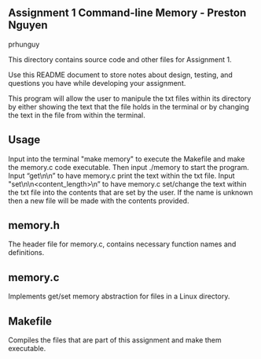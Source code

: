 ## Assignment 1 Command-line Memory - Preston Nguyen
prhunguy

This directory contains source code and other files for Assignment 1.

Use this README document to store notes about design, testing, and questions you have while developing your assignment.

This program will allow the user to manipule the txt files within its directory by either showing the text that the file holds in the terminal or by changing the text in the file from within the terminal.

## Usage
Input into the terminal "make memory" to execute the Makefile and make the memory.c code executable.
Then input ./memory to start the program.
Input “get\n<location>\n” to have memory.c print the text within the txt file.
Input "set\n<location>\n<content_length>\n<contents>” to have memory.c set/change the text within the txt file into the contents that are set by the user. If the name is unknown then a new file will be made with the contents provided.

## memory.h
The header file for memory.c, contains necessary function names and definitions. 

## memory.c
Implements get/set memory abstraction for files in a Linux directory. 

## Makefile
Compiles the files that are part of this assignment and make them executable.

